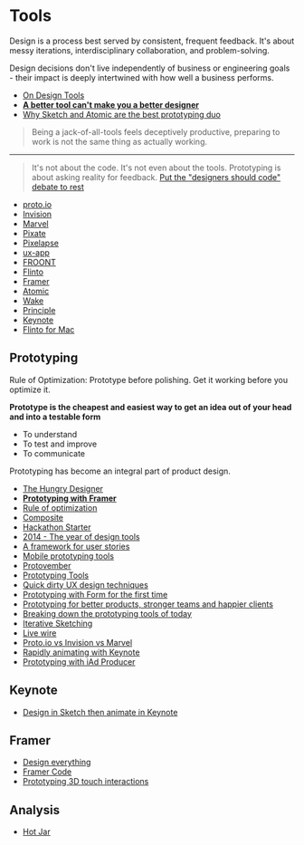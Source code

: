 # Tools

Design is a process best served by consistent, frequent feedback. It's about messy iterations, interdisciplinary collaboration, and problem-solving.

Design decisions don't live independently of business or engineering goals - their impact is deeply intertwined with how well a business performs.

* [On Design Tools](https://speakerdeck.com/joshpuckett/on-design-tools)
* [**A better tool can't make you a better designer**](https://deardesignstudent.com/mo-tools-mo-problems-9ff8abeb98ee)
* [Why Sketch and Atomic are the best prototyping duo](https://webdesignledger.com/sketch-atomic-io)

> Being a jack-of-all-tools feels deceptively productive, preparing to work is not the same thing as actually working.

---

> It's not about the code. It's not even about the tools. Prototyping is about asking reality for feedback. [Put the "designers should code" debate to rest](http://www.the-haystack.com/2015/09/02/put-the-designers-should-code-debate-to-rest/)

* [proto.io](https://proto.io/)
* [Invision](http://www.invisionapp.com/)
* [Marvel](https://marvelapp.com/)
* [Pixate](http://www.pixate.com/)
* [Pixelapse](https://www.pixelapse.com/)
* [ux-app](https://www.ux-app.com/)
* [FROONT](http://froont.com/)
* [Flinto](https://www.flinto.com/)
* [Framer](http://framerjs.com/)
* [Atomic](atomic.io)
* [Wake](https://wake.io/)
* [Principle](http://principleformac.com/)
* [Keynote](http://www.lindadong.com/blog/keynotemotiongraphic)
* [Flinto for Mac](https://www.flinto.com/mac)

## Prototyping

Rule of Optimization: Prototype before polishing. Get it working before you optimize it.

**Prototype is the cheapest and easiest way to get an idea out of your head and into a testable form**

* To understand
* To test and improve
* To communicate

Prototyping has become an integral part of product design.

* [The Hungry Designer](https://medium.com/@we_are_atomic/the-hungry-designer-b295459b29ec#.ucbsjpqqx)
* [**Prototyping with Framer**](http://nlevin.com/whitespace/)
* [Rule of optimization](http://www.faqs.org/docs/artu/ch01s06.html#id2879078)
* [Composite](http://www.getcomposite.com/)
* [Hackathon Starter](https://github.com/sahat/hackathon-starter)
* [2014 - The year of design tools](https://medium.com/@extremelyn/2014-the-year-of-design-tools-3c449d771e62)
* [A framework for user stories](https://medium.com/@jonatisokon/a-framework-for-user-stories-bc3dc323eca9)
* [Mobile prototyping tools](http://www.moneysummit.com/the-summit/2014/12/10/9-mobile-prototyping-tools-every-designer-should-consider)
* [Protovember](http://makeshowlearn.com/protovember-recap/)
* [Prototyping Tools](http://prototypingtools.co/)
* [Quick dirty UX design techniques](http://blog.placeit.net/quick-dirty-ux-design-techniques/)
* [Prototyping with Form for the first time](https://medium.com/@makeshowlearn/prototyping-with-form-for-the-first-time-a2cf2982a952)
* [Prototyping for better products, stronger teams and happier clients](http://www.smashingmagazine.com/2014/09/19/prototyping-for-better-products-stronger-teams-and-happier-clients/)
* [Breaking down the prototyping tools of today](http://stephenmeszaros.com/posts/prototyping-tools.html)
* [Iterative Sketching](http://atendesigngroup.com/blog/iterative-sketching)
* [Live wire](http://ngenworks.com/blog/live-wires-better-prototyping/)
* [Proto.io vs Invision vs Marvel](https://www.enolalabs.com/blog/archives/best-app-prototyping-tool-proto.io-vs.-invision-vs.-marvel)
* [Rapidly animating with Keynote](http://blog.uxtree.io/rapidly-animating-with-keynote/)
* [Prototyping with iAd Producer](http://www.lindadong.com/blog/prototyping-with-iad-producer)

## Keynote

* [Design in Sketch then animate in Keynote](https://medium.com/@_jshmllr/design-in-sketch-then-animate-in-keynote-c7f40e59f8f8)

## Framer

* [Design everything](http://designerfund.com/design-everything)
* [Framer Code](http://framerco.de/)
* [Prototyping 3D touch interactions](http://blog.framerjs.com/posts/prototyping-3D-touch-interactions.html)

## Analysis

* [Hot Jar](https://www.hotjar.com/)